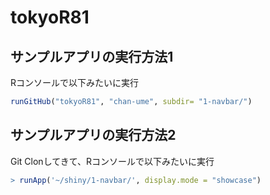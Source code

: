 # tokyoR81


## サンプルアプリの実行方法1

Rコンソールで以下みたいに実行
```R
runGitHub("tokyoR81", "chan-ume", subdir= "1-navbar/")
```

## サンプルアプリの実行方法2
Git Clonしてきて、Rコンソールで以下みたいに実行

```R
> runApp('~/shiny/1-navbar/', display.mode = "showcase")
```

